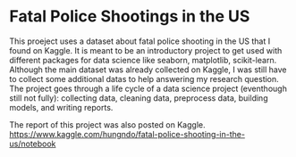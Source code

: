 # Fatal Police Shootings in the US

This proeject uses a dataset about fatal police shooting in the US that I found on Kaggle. It is meant to be an introductory project to get used with different packages for data science like seaborn, matplotlib, scikit-learn. Although the main dataset was already collected on Kaggle, I was still have to collect some additional datas to help answering my research question. The project goes through a life cycle of a data science project (eventhough still not fully): collecting data, cleaning data, preprocess data, building models, and writing reports. 

The report of this project was also posted on Kaggle.
https://www.kaggle.com/hungndo/fatal-police-shooting-in-the-us/notebook
